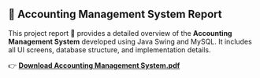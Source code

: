 ## 📄 Accounting Management System Report

This project report 📘 provides a detailed overview of the **Accounting Management System** developed using Java Swing and MySQL. It includes all UI screens, database structure, and implementation details.

👉 [**Download Accounting Management System.pdf**](Accounting%20Management%20System.pdf)
